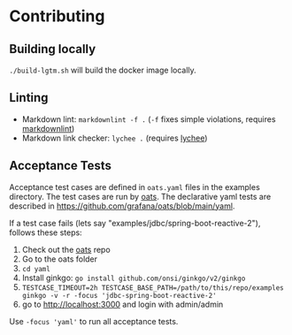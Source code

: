 # Contributing

## Building locally

`./build-lgtm.sh` will build the docker image locally.

## Linting

- Markdown lint: `markdownlint -f .` (`-f` fixes simple violations, requires [markdownlint](https://github.com/DavidAnson/markdownlint#markdownlint))
- Markdown link checker: `lychee .` (requires [lychee](https://github.com/lycheeverse/lychee))

## Acceptance Tests

Acceptance test cases are defined in `oats.yaml` files in the examples directory. The test cases are run by [oats].
The declarative yaml tests are described in <https://github.com/grafana/oats/blob/main/yaml>.

If a test case fails (lets say "examples/jdbc/spring-boot-reactive-2"), follows these steps:

1. Check out the [oats] repo
2. Go to the oats folder
3. `cd yaml`
4. Install ginkgo: `go install github.com/onsi/ginkgo/v2/ginkgo`
5. `TESTCASE_TIMEOUT=2h TESTCASE_BASE_PATH=/path/to/this/repo/examples ginkgo -v -r -focus 'jdbc-spring-boot-reactive-2'`
6. go to <http://localhost:3000> and login with admin/admin

Use `-focus 'yaml'` to run all acceptance tests.

[oats]: https://github.com/grafana/oats
